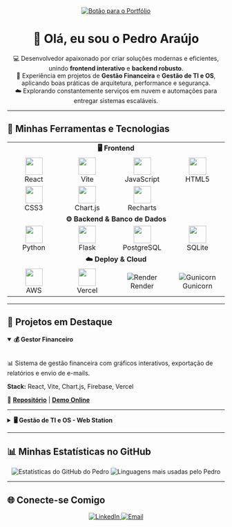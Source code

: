 <div align="center">
  <a href="https://pedroaraujox.github.io" target="_blank">
    <img src="https://img.shields.io/badge/Acesse%20meu%20Portfólio%20Interativo-58a6ff?style=for-the-badge&logo=rocket&logoColor=white" alt="Botão para o Portfólio"/>
  </a>
</div>

<div align="center">

# 👋 Olá, eu sou o Pedro Araújo

</div>

<p align="center">
  💻 Desenvolvedor apaixonado por criar soluções modernas e eficientes, unindo <strong>frontend interativo</strong> e <strong>backend robusto</strong>. <br/>
  🎯 Experiência em projetos de <strong>Gestão Financeira</strong> e <strong>Gestão de TI e OS</strong>, aplicando boas práticas de arquitetura, performance e segurança. <br/>
  ☁️ Explorando constantemente serviços em nuvem e automações para entregar sistemas escaláveis.
</p>

---

## 🚀 Minhas Ferramentas e Tecnologias

<table align="center">
  <tr>
    <td colspan="4" align="center"><strong>🖥️ Frontend</strong></td>
  </tr>
  <tr align="center">
    <td width="120">
      <a href="https://react.dev/" target="_blank" title="React">
        <img src="https://cdn.jsdelivr.net/gh/devicons/devicon@latest/icons/react/react-original.svg" height="40">
      </a>
      <br>React
    </td>
    <td width="120">
      <a href="https://vitejs.dev/" target="_blank" title="Vite">
        <img src="https://cdn.jsdelivr.net/gh/devicons/devicon@latest/icons/vitejs/vitejs-original.svg" height="40">
      </a>
      <br>Vite
    </td>
    <td width="120">
      <a href="https://developer.mozilla.org/en-US/docs/Web/JavaScript" target="_blank" title="JavaScript">
        <img src="https://cdn.jsdelivr.net/gh/devicons/devicon@latest/icons/javascript/javascript-original.svg" height="40">
      </a>
      <br>JavaScript
    </td>
    <td width="120">
      <a href="https://developer.mozilla.org/en-US/docs/Web/HTML" target="_blank" title="HTML5">
        <img src="https://cdn.jsdelivr.net/gh/devicons/devicon@latest/icons/html5/html5-original.svg" height="40">
      </a>
      <br>HTML5
    </td>
  </tr>
  <tr align="center">
    <td width="120">
      <a href="https://developer.mozilla.org/en-US/docs/Web/CSS" target="_blank" title="CSS3">
        <img src="https://cdn.jsdelivr.net/gh/devicons/devicon@latest/icons/css3/css3-original.svg" height="40">
      </a>
      <br>CSS3
    </td>
    <td width="120">
      <a href="https://www.chartjs.org/" target="_blank" title="Chart.js">
        <img src="https://cdn.jsdelivr.net/gh/devicons/devicon@latest/icons/chartjs/chartjs-original.svg" height="40">
      </a>
      <br>Chart.js
    </td>
    <td width="120">
      <a href="https://recharts.org/" target="_blank" title="Recharts">
        <img src="https://cdn.jsdelivr.net/gh/devicons/devicon@latest/icons/react/react-original.svg" height="40">
      </a>
      <br>Recharts
    </td>
    <td width="120">
      </td>
  </tr>
  <tr>
    <td colspan="4" align="center"><strong>⚙️ Backend & Banco de Dados</strong></td>
  </tr>
  <tr align="center">
    <td width="120">
      <a href="https://www.python.org/" target="_blank" title="Python">
        <img src="https://cdn.jsdelivr.net/gh/devicons/devicon@latest/icons/python/python-original.svg" height="40">
      </a>
      <br>Python
    </td>
    <td width="120">
      <a href="https://flask.palletsprojects.com/" target="_blank" title="Flask">
        <img src="https://cdn.jsdelivr.net/gh/devicons/devicon@latest/icons/flask/flask-original.svg" height="40">
      </a>
      <br>Flask
    </td>
    <td width="120">
      <a href="https://www.postgresql.org/" target="_blank" title="PostgreSQL">
        <img src="https://cdn.jsdelivr.net/gh/devicons/devicon@latest/icons/postgresql/postgresql-original.svg" height="40">
      </a>
      <br>PostgreSQL
    </td>
    <td width="120">
      <a href="https://www.sqlite.org/index.html" target="_blank" title="SQLite">
        <img src="https://cdn.jsdelivr.net/gh/devicons/devicon@latest/icons/sqlite/sqlite-original.svg" height="40">
      </a>
      <br>SQLite
    </td>
  </tr>
    <tr>
    <td colspan="4" align="center"><strong>☁️ Deploy & Cloud</strong></td>
  </tr>
  <tr align="center">
    <td width="120">
      <a href="https://aws.amazon.com/" target="_blank" title="AWS (Amazon Web Services)">
        <img src="https://cdn.jsdelivr.net/gh/devicons/devicon@latest/icons/amazonwebservices/amazonwebservices-original-wordmark.svg" height="40">
      </a>
      <br>AWS
    </td>
    <td width="120">
      <a href="https://vercel.com/" target="_blank" title="Vercel">
        <img src="https://cdn.jsdelivr.net/gh/devicons/devicon@latest/icons/vercel/vercel-original.svg" height="40">
      </a>
      <br>Vercel
    </td>
    <td width="120">
      <img src="https://img.shields.io/badge/Render-46E3B7?style=for-the-badge&logo=render&logoColor=white" alt="Render" title="Render">
      <br>Render
    </td>
    <td width="120">
      <img src="https://img.shields.io/badge/Gunicorn-499848?style=for-the-badge&logo=gunicorn&logoColor=white" alt="Gunicorn" title="Gunicorn">
      <br>Gunicorn
    </td>
  </tr>
</table>

---

## 📌 Projetos em Destaque

<details open>
  <summary><strong>💰 Gestor Financeiro</strong></summary>
  <br/>
  <p>📊 Sistema de gestão financeira com gráficos interativos, exportação de relatórios e envio de e-mails.</p>
  <p><strong>Stack:</strong> React, Vite, Chart.js, Firebase, Vercel</p>
  <p>🔗 <strong><a href="#">Repositório</a></strong> | <strong><a href="#">Demo Online</a></strong></p>
</details>

<hr/>

<details>
  <summary><strong>🖥️ Gestão de TI e OS - Web Station</strong></summary>
  <br/>
  <p>🔧 Plataforma de gestão de TI e acompanhamento de Ordens de Serviço, com QR Codes e deploy em nuvem.</p>
  <p><strong>Stack:</strong> Python, Flask, PostgreSQL, Gunicorn, Render</p>
  <p>🔗 <strong><a href="#">Repositório</a></strong> | <strong><a href="#">Demo Online</a></strong></p>
</details>

---

## 📊 Minhas Estatísticas no GitHub

<p align="center">
  <img src="https://github-readme-stats.vercel.app/api?username=pedroaraujox&show_icons=true&theme=tokyonight&hide_border=true&border_radius=10&count_private=true" alt="Estatísticas do GitHub do Pedro" title="Minhas Estatísticas no GitHub" />
  <img src="https://github-readme-stats.vercel.app/api/top-langs/?username=pedroaraujox&layout=compact&theme=tokyonight&hide_border=true&border_radius=10" alt="Linguagens mais usadas pelo Pedro" title="Minhas Linguagens Mais Usadas" />
</p>

---

## 🌐 Conecte-se Comigo

<p align="center">
  <a href="https://www.linkedin.com/in/pedroaraujox/" target="_blank" title="Conecte-se comigo no LinkedIn">
    <img src="https://img.shields.io/badge/LinkedIn-0A66C2?style=for-the-badge&logo=linkedin&logoColor=white" alt="LinkedIn">
  </a>
  <a href="mailto:pa8088253@gmail.com" target="_blank" title="Me envie um e-mail">
    <img src="https://img.shields.io/badge/Email-D14836?style=for-the-badge&logo=gmail&logoColor=white" alt="Email">
  </a>
</p>
